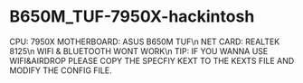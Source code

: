 ﻿# B650M_TUF-7950X-hackintosh
CPU: 7950X
MOTHERBOARD: ASUS B650M TUF\n
NET CARD: REALTEK 8125\n
WIFI & BLUETOOTH WONT WORK\n
TIP: IF YOU WANNA USE WIFI&AIRDROP PLEASE COPY THE SPECFIY KEXT TO THE KEXTS FILE AND MODIFY THE CONFIG FILE.
